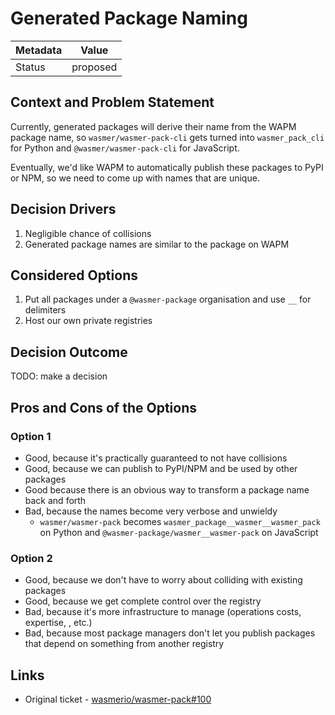 # Generated Package Naming

| Metadata | Value    |
| -------- | -------- |
| Status   | proposed |

## Context and Problem Statement

Currently, generated packages will derive their name from the WAPM package name,
so `wasmer/wasmer-pack-cli` gets turned into `wasmer_pack_cli` for Python and
`@wasmer/wasmer-pack-cli` for JavaScript.

Eventually, we'd like WAPM to automatically publish these packages to PyPI or
NPM, so we need to come up with names that are unique.

## Decision Drivers

1. Negligible chance of collisions
2. Generated package names are similar to the package on WAPM

## Considered Options

1. Put all packages under a `@wasmer-package` organisation and use `__` for
   delimiters
2. Host our own private registries

## Decision Outcome

TODO: make a decision

## Pros and Cons of the Options

### Option 1

- Good, because it's practically guaranteed to not have collisions
- Good, because we can publish to PyPI/NPM and be used by other packages
- Good because there is an obvious way to transform a package name back and forth
- Bad, because the names become very verbose and unwieldy
  - `wasmer/wasmer-pack` becomes `wasmer_package__wasmer__wasmer_pack` on Python
    and `@wasmer-package/wasmer__wasmer-pack` on JavaScript

### Option 2

- Good, because we don't have to worry about colliding with existing packages
- Good, because we get complete control over the registry
- Bad, because it's more infrastructure to manage (operations costs, expertise,
  ,
  etc.)
- Bad, because most package managers don't let you publish packages that depend
  on something from another registry

## Links

- Original ticket - [wasmerio/wasmer-pack#100](https://github.com/wasmerio/wasmer-pack/issues/100)
